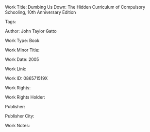 Work Title: Dumbing Us Down: The Hidden Curriculum of Compulsory Schooling, 10th Anniversary Edition 

Tags: 

Author: John Taylor Gatto

Work Type: Book 

Work Minor Title:  

Work Date: 2005

Work Link:  

Work ID:  086571519X

Work Rights:  

Work Rights Holder:  

Publisher:  

Publisher City:  

Work Notes: 

